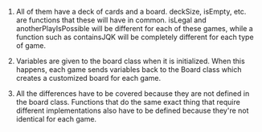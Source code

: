 1. All of them have a deck of cards and a board. deckSize, isEmpty, etc. are functions that these will have in common. isLegal and anotherPlayIsPossible will be different for each of these games, while a function such as containsJQK will be completely different for each type of game.

2. Variables are given to the board class when it is initialized. When this happens, each game sends variables back to the Board class which creates a customized board for each game. 

3. All the differences have to be covered because they are not defined in the board class. Functions that do the same exact thing that require different implementations also have to be defined because they're not identical for each game.